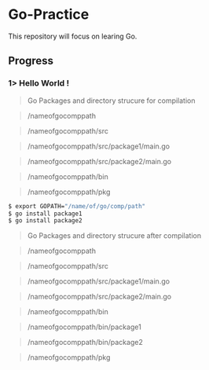 # Go-Practice

This repository will focus on learing Go.

## Progress

### 1> Hello World !
> Go Packages and directory strucure for compilation

> /nameofgocomppath

> /nameofgocomppath/src

> /nameofgocomppath/src/package1/main.go

> /nameofgocomppath/src/package2/main.go

> /nameofgocomppath/bin

> /nameofgocomppath/pkg
```sh
$ export GOPATH="/name/of/go/comp/path"
$ go install package1
$ go install package2
```
> Go Packages and directory strucure after compilation

> /nameofgocomppath

> /nameofgocomppath/src

> /nameofgocomppath/src/package1/main.go

> /nameofgocomppath/src/package2/main.go

> /nameofgocomppath/bin

> /nameofgocomppath/bin/package1

> /nameofgocomppath/bin/package2

> /nameofgocomppath/pkg